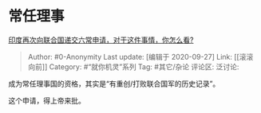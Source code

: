 # 常任理事
[印度再次向联合国递交六常申请，对于这件事情，你怎么看?](https://www.zhihu.com/question/332253691/answer/1495987868)

> Author: #0-Anonymity
> Last update: [编辑于 2020-09-27]
> Link: [[滚滚向前]]
> Category: #“就你机灵”系列
> Tag: #其它/杂论
> 评论区:
> 泛讨论:

成为常任理事国的资格，其实是“有重创/打败联合国军的历史记录”。

这个申请，得上帝来批。

